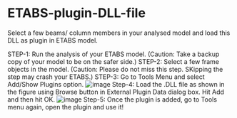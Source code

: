 # ETABS-plugin-DLL-file
Select a few beams/ column members in your analysed model and load this DLL as plugin in ETABS model.


STEP-1: Run the analysis of your ETABS model. (Caution: Take a backup copy of your model to be on the safer side.)
STEP-2: Select a few frame objects in the model. (Caution: Please do not miss this step. SKipping the step may crash your ETABS.)
STEP-3: Go to Tools Menu and select Add/Show Plugins option.
  ![image](https://user-images.githubusercontent.com/50882058/198246631-63499f83-9642-48a4-ad39-5fd2406d241e.png)
Step-4: Load the .DLL file as shown in the figure using Browse button in External Plugin Data dialog box. Hit Add and then hit OK.
  ![image](https://user-images.githubusercontent.com/50882058/198247279-523e7dd2-3957-4e94-a54a-f9366d2cf2d5.png)
Step-5: Once the plugin is added, go to Tools menu again, open the plugin and use it!
